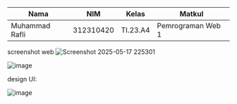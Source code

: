 | Nama                    | NIM        | Kelas   | Matkul            |
|-------------------------|------------|---------|-------------------|
| Muhammad Rafli          | 312310420  | TI.23.A4| Pemrograman Web 1 |


screenshot web
![Screenshot 2025-05-17 225301](https://github.com/user-attachments/assets/dfc4955a-ecc1-4231-a891-cfcf04ee0278)


![image](https://github.com/user-attachments/assets/ca65b951-d549-4bbd-94c0-753066cd924b)

design UI:


![image](https://github.com/user-attachments/assets/e3c785f6-b250-4c10-895b-1aea20b6e37d)
